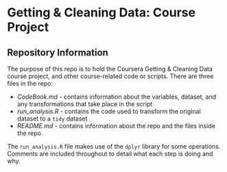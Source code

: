# Getting & Cleaning Data: Course Project

## Repository Information
The purpose of this repo is to hold the Coursera Getting & Cleaning Data course project, and other course-related code or scripts. There are three files in the repo:

* _CodeBook.md_ - contains information about the variables, dataset, and any transformations that take place in the script 
* _run\_analysis.R_ - contains the code used to transform the original dataset to a `tidy` dataset
* _README.md_ - contains information about the repo and the files inside the repo
 
The `run_analysis.R` file makes use of the `dplyr` library for some operations. Comments are included throughout to detail what each step is doing and why. 

